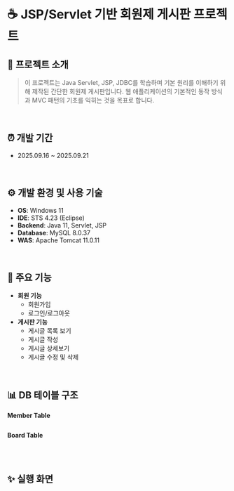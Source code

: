 # ☕ JSP/Servlet 기반 회원제 게시판 프로젝트

## 📖 프로젝트 소개
> 이 프로젝트는 Java Servlet, JSP, JDBC를 학습하며 기본 원리를 이해하기 위해 제작된 간단한 회원제 게시판입니다. 웹 애플리케이션의 기본적인 동작 방식과 MVC 패턴의 기초를 익히는 것을 목표로 합니다.

<br>

## ⏰ 개발 기간
* 2025.09.16 ~ 2025.09.21

<br>

## ⚙️ 개발 환경 및 사용 기술
* **OS**: Windows 11
* **IDE**: STS 4.23 (Eclipse)
* **Backend**: Java 11, Servlet, JSP
* **Database**: MySQL 8.0.37
* **WAS**: Apache Tomcat 11.0.11

<br>

## 📌 주요 기능
* **회원 기능**
  * 회원가입
  * 로그인/로그아웃
* **게시판 기능**
  * 게시글 목록 보기
  * 게시글 작성
  * 게시글 상세보기
  * 게시글 수정 및 삭제

<br>

## 📊 DB 테이블 구조

**Member Table**
```sql

```
**Board Table**
```sql

```

<br>

## ✨ 실행 화면
